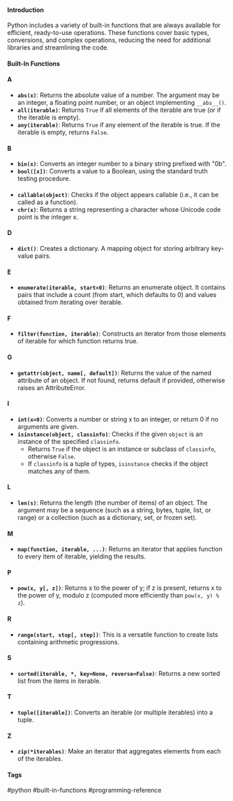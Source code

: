 #### Introduction
Python includes a variety of built-in functions that are always available for efficient, ready-to-use operations. These functions cover basic types, conversions, and complex operations, reducing the need for additional libraries and streamlining the code.

#### Built-In Functions
#### A
- **`abs(x)`**: Returns the absolute value of a number. The argument may be an integer, a floating point number, or an object implementing `__abs__()`.
- **`all(iterable)`**: Returns `True` if all elements of the iterable are true (or if the iterable is empty).
- **`any(iterable)`**: Returns `True` if any element of the iterable is true. If the iterable is empty, returns `False`.

#### B
- **`bin(x)`**: Converts an integer number to a binary string prefixed with "0b".
- **`bool([x])`**: Converts a value to a Boolean, using the standard truth testing procedure.

#### 
- **`callable(object)`**: Checks if the object appears callable (i.e., it can be called as a function).
- **`chr(x)`**: Returns a string representing a character whose Unicode code point is the integer x.

#### D
- **`dict()`**: Creates a dictionary. A mapping object for storing arbitrary key-value pairs.

#### E
- **`enumerate(iterable, start=0)`**: Returns an enumerate object. It contains pairs that include a count (from start, which defaults to 0) and values obtained from iterating over iterable.

#### F
- **`filter(function, iterable)`**: Constructs an iterator from those elements of iterable for which function returns true.

#### G
- **`getattr(object, name[, default])`**: Returns the value of the named attribute of an object. If not found, returns default if provided, otherwise raises an AttributeError.

#### I
- **`int(x=0)`**: Converts a number or string x to an integer, or return 0 if no arguments are given.
- **`isinstance(object, classinfo)`**: Checks if the given `object` is an instance of the specified `classinfo`.
	- Returns `True` if the object is an instance or subclass of `classinfo`, otherwise `False`. 
	- If `classinfo` is a tuple of types, `isinstance` checks if the object matches any of them.

#### L
- **`len(s)`**: Returns the length (the number of items) of an object. The argument may be a sequence (such as a string, bytes, tuple, list, or range) or a collection (such as a dictionary, set, or frozen set).

#### M
- **`map(function, iterable, ...)`**: Returns an iterator that applies function to every item of iterable, yielding the results.

#### P
- **`pow(x, y[, z])`**: Returns x to the power of y; if z is present, returns x to the power of y, modulo z (computed more efficiently than `pow(x, y) % z`).

#### R
- **`range(start, stop[, step])`**: This is a versatile function to create lists containing arithmetic progressions.

#### S
- **`sorted(iterable, *, key=None, reverse=False)`**: Returns a new sorted list from the items in iterable.

#### T
- **`tuple([iterable])`**: Converts an iterable (or multiple iterables) into a tuple.

#### Z
- **`zip(*iterables)`**: Make an iterator that aggregates elements from each of the iterables.

#### Tags
#python #built-in-functions #programming-reference